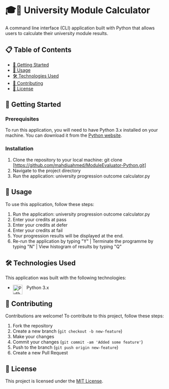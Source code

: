 # 🎓🔢 University Module Calculator

A command line interface (CLI) application built with Python that allows users to calculate their university module results.

## 📋 Table of Contents

- [🚀 Getting Started](#getting-started)
- [📝 Usage](#usage)
- [🛠️ Technologies Used](#technologies-used)
- [🤝 Contributing](#contributing)
- [📄 License](#license)

## 🚀 Getting Started

### Prerequisites

To run this application, you will need to have Python 3.x installed on your machine. You can download it from the [Python website](https://www.python.org/downloads/).

### Installation

1. Clone the repository to your local machine: git clone [https://github.com/mahdiuahmed/ModuleEvaluator-Python.git]
2. Navigate to the project directory
3. Run the application: university progression outcome calculator.py


## 📝 Usage

To use this application, follow these steps:

1. Run the application: university progression outcome calculator.py
2. Enter your credits at pass
3. Enter your credits at defer
4. Enter your credits at fail
5. Your progression results will be displayed at the end.
6. Re-run the application by typing "Y" | Terminate the programme by typing "N" | View  histogram of results by typing "Q"


## 🛠️ Technologies Used

This application was built with the following technologies:

- Python 3.x <img align="left" alt="Python" width="30px" style="padding-right:10px;" src="https://cdn.jsdelivr.net/gh/devicons/devicon/icons/python/python-plain.svg" />



## 🤝 Contributing

Contributions are welcome! To contribute to this project, follow these steps:

1. Fork the repository
2. Create a new branch (`git checkout -b new-feature`)
3. Make your changes
4. Commit your changes (`git commit -am 'Added some feature'`)
5. Push to the branch (`git push origin new-feature`)
6. Create a new Pull Request


## 📄 License

This project is licensed under the [MIT License](https://opensource.org/licenses/MIT).

